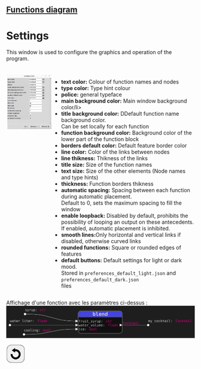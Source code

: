 ## [Functions diagram](../README.md)
# Settings

This window is used to configure the graphics and operation of the program. 

<br>
<div style="display:table">
  <div style="display:table-cell; vertical-align:top;">
    <img src="assets/window_settings.png">
  </div>
    <div style="display:table-cell; vertical-align:top;">
    <ul>
      <li><b>text color:</b> Colour of function names and nodes</li>
      <li><b>type color:</b> Type hint colour</li>
      <li><b>police:</b> general typeface</li>
      <li><b>main background color:</b> Main window background color/li>
      <li><b>title background color:</b> DDefault function name background color.<br>Can be set locally for each function</li>
      <li><b>function background color:</b> Background color of the lower part of the function block</li>
      <li><b>borders default color:</b> Default feature border color</li>
      <li><b>line color:</b> Color of the links between nodes</li>
      <li><b>line thikness:</b> Thikness of the links</li>
      <li><b>title size:</b> Size of the function names</li>
      <li><b>text size:</b> Size of the other elements (Node names and type hints)</li>
      <li><b>thickness:</b> Function borders thikness</li>
      <li><b>automatic spacing:</b> Spacing between each function during automatic placement.<br>Default to 0, sets the maximum spacing to fill the window</li>
      <li><b>enable loopback:</b> Disabled by default, prohibits the possibility of looping an output on these antecedents.<br>If enabled, automatic placement is inhibited.</li>
      <li><b>smooth lines:</b>Only horizontal and vertical links if disabled, otherwise curved links</li>
      <li><b>rounded functions:</b> Square or rounded edges of features</li>
      <li><b>default buttons:</b> Default settings for light or dark mood.<br>Stored in <code>preferences_default_light.json</code> and <code>preferences_default_dark.json</code></li> files
    </ul>  
  </div>
</div>

Affichage d'une fonction avec les paramètres ci-dessus :
![result](assets/window_settings_function_example.svg)

[![back](assets/back.png)](../README.md)
